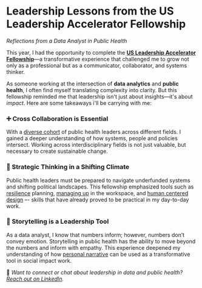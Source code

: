 # Leadership Lessons from the US Leadership Accelerator Fellowship  
*Reflections from a Data Analyst in Public Health*

This year, I had the opportunity to complete the **[US Leadership Accelerator Fellowship](https://ghcorps.org/what-we-do/u-s-fellowship-program-overview/)**—a transformative experience that challenged me to grow not only as a professional but as a communicator, collaborator, and systems thinker.

As someone working at the intersection of **data analytics** and **public health**, I often find myself translating complexity into clarity. But this fellowship reminded me that leadership isn't just about insights—it's about *impact*. Here are some takeaways i'll be carrying with me: 

### **➕ Cross Collaboration is Essential**

With a [diverse cohort](https://ghcorps.org/what-we-do/spotlight-current-fellows/) of public health leaders across different fields. I gained a deeper understanding of how systems, people and policies intersect. Working across interdisciplinary fields is not just valuable, but necessary to create sustainable change. 

###  **🧠 Strategic Thinking in a Shifting Climate**

Public health leaders must be prepared to navigate underfunded systems and shifting political landscapes. This fellowship emphasized tools such as [resilience](https://l2tprogram.org/exercises/the-resilience-plan-the-four-ss/) planning, [managing up](https://www.managementcenter.org/resources/) in the workspace, and [human centered design](https://www.designkit.org/methods.html) –- skills that have already proved to be practical in my day-to-day work.

###  **📖 Storytelling is a Leadership Tool**

As a data analyst, I know that numbers inform; however, numbers don’t convey emotion. Storytelling in public health has the ability to  move beyond the numbers and inform with empathy. This experience deepened my understanding of how [personal narrative](https://commonslibrary.org/the-power-of-story-the-story-of-self-us-and-now/#Introduction) can be used as a transformative tool in social impact work.

📌 *Want to connect or chat about leadership in data and public health? [Reach out on LinkedIn](https://linkedin.com/in/juliette-mpano).*
